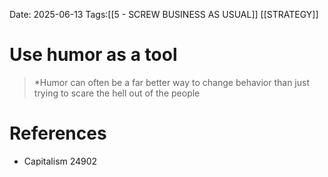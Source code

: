 Date: 2025-06-13
Tags:[[5 - SCREW BUSINESS AS USUAL]] [[STRATEGY]] 


# Use humor as a tool

>*Humor can often be a far better way to change behavior than just trying to scare the hell out of the people 
# References
- Capitalism 24902
 